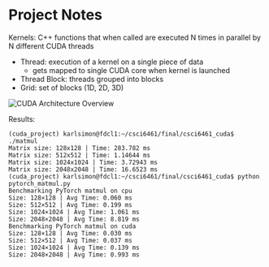 # Project Notes

Kernels: C++ functions that when called are executed N times in parallel by N different CUDA threads
- Thread: execution of a kernel on a single piece of data
    - gets mapped to single CUDA core when kernel is launched
- Thread Block: threads grouped into blocks
- Grid: set of blocks (1D, 2D, 3D)

![CUDA Architecture Overview](/home/karlsimon/csci6461/final/csci6461_cuda/naive_matmul.png)

Results:
```
(cuda_project) karlsimon@fdcl1:~/csci6461/final/csci6461_cuda$ ./matmul 
Matrix size: 128x128 | Time: 283.782 ms
Matrix size: 512x512 | Time: 1.14644 ms
Matrix size: 1024x1024 | Time: 3.72943 ms
Matrix size: 2048x2048 | Time: 16.6523 ms
(cuda_project) karlsimon@fdcl1:~/csci6461/final/csci6461_cuda$ python pytorch_matmul.py 
Benchmarking PyTorch matmul on cpu
Size: 128×128 | Avg Time: 0.060 ms
Size: 512×512 | Avg Time: 0.199 ms
Size: 1024×1024 | Avg Time: 1.061 ms
Size: 2048×2048 | Avg Time: 8.819 ms
Benchmarking PyTorch matmul on cuda
Size: 128×128 | Avg Time: 0.030 ms
Size: 512×512 | Avg Time: 0.037 ms
Size: 1024×1024 | Avg Time: 0.139 ms
Size: 2048×2048 | Avg Time: 0.993 ms
```